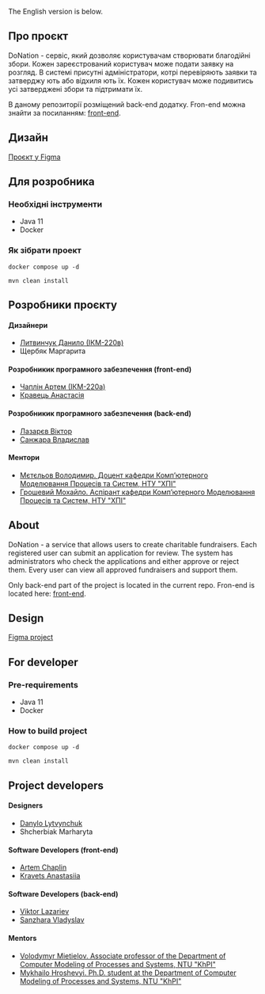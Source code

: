The English version is below.

## Про проєкт
DoNation - сервіс, який дозволяє користувачам створювати благодійні збори. 
Кожен зареєстрований користувач може подати заявку на розгляд. 
В системі присутні адміністратори, котрі перевіряють заявки та затверджу ють або відхиля ють їх. 
Кожен користувач може подивитись усі затверджені збори та підтримати їх.

В даному репозиторії розміщений back-end додатку.
Fron-end можна знайти за посиланням: [front-end](https://github.com/NTU-KhPI-Department-CMPS/charity-ui).

## Дизайн
[Проєкт у Figma](https://www.figma.com/file/429z7x135iGDmmGkkXGzkN/Project?node-id=0%3A1&t=1Y2K4yLrOle5jdhf-1)

## Для розробника
### Необхідні інструменти
- Java 11
- Docker

### Як зібрати проект

```shell
docker compose up -d
```

```shell
mvn clean install 
```


## Розробники проєкту
#### Дизайнери
- [Литвинчук Данило (ІКМ-220в)](https://www.instagram.com/dalitvi.studio?igsh=MzRlODBiNWFlZA==)
- Щербяк Маргарита
#### Розробникик програмного забезпечення (front-end)
- [Чаплін Артем (ІКМ-220а)](https://github.com/ArCheeq)
- [Кравець Анастасія](https://github.com/AnastasiiaMjlxy)
#### Розробникик програмного забезпечення (back-end)
- [Лазарєв Віктор](https://github.com/MartianDill)
- [Санжара Владислав](https://github.com/sanv1ad)
#### Ментори
- [Мєтєльов Володимир. Доцент кафедри Комп’ютерного Моделювання Процесів та Систем, НТУ "ХПІ"](https://web.kpi.kharkov.ua/cmps/uk/myetyelov-volodimir-oleksandrovich/)
- [Грошевий Мохайло. Аспірант кафедри Комп’ютерного Моделювання Процесів та Систем, НТУ "ХПІ"](https://web.kpi.kharkov.ua/cmps/uk/golovna/vikladatskij-sklad/groshevyj-myhajlo-oleksandrovych/)


## About
DoNation - a service that allows users to create charitable fundraisers.
Each registered user can submit an application for review.
The system has administrators who check the applications and either approve or reject them.
Every user can view all approved fundraisers and support them.

Only back-end part of the project is located in the current repo.
Fron-end is located here: [front-end](https://github.com/NTU-KhPI-Department-CMPS/charity-ui).

##  Design
[Figma project](https://www.figma.com/file/429z7x135iGDmmGkkXGzkN/Project?node-id=0%3A1&t=1Y2K4yLrOle5jdhf-1)

## For developer
### Pre-requirements
- Java 11
- Docker

### How to build project

```shell
docker compose up -d
```

```shell
mvn clean install 
```

## Project developers
#### Designers
- [Danylo Lytvynchuk](https://www.instagram.com/dalitvi.studio?igsh=MzRlODBiNWFlZA==)
- Shcherbiak Marharyta
#### Software Developers (front-end)
- [Artem Chaplin](https://github.com/ArCheeq)
- [Kravets Anastasiia](https://github.com/AnastasiiaMjlxy)
#### Software Developers (back-end)
- [Viktor Lazariev](https://github.com/MartianDill)
- [Sanzhara Vladyslav](https://github.com/sanv1ad)
#### Mentors
- [Volodymyr Mietielov. Associate professor of the Department of Computer Modeling of Processes and Systems, NTU "KhPI"](https://web.kpi.kharkov.ua/cmps/en/main/magistral-staff/mietielov-volodymyr/)
- [Mykhailo Hroshevyi. Ph.D. student at the Department of Computer Modeling of Processes and Systems, NTU "KhPI"](https://web.kpi.kharkov.ua/cmps/en/main/magistral-staff/hroshevyi-mykhailo/)
